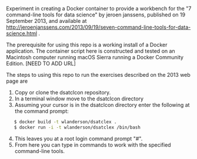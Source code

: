 Experiment in creating a Docker container to provide a workbench for the "7 command-line tools for data science" by jeroen janssens, published on 19 September 2013, and available at
  http://jeroenjanssens.com/2013/09/19/seven-command-line-tools-for-data-science.html .

The prerequisite for using this repo is a working install of a Docker application. The container script here is constructed and tested on an Macintosh computer running macOS Sierra running a Docker Community Edition. [NEED TO ADD URL]

The steps to using this repo to run the exercises described on the 2013 web page are
1. Copy or clone the dsatclcon repository.
2. In a terminal window move to the dsatclcon directory
3. Assuming your cursor is in the dsatclcon directory enter the following at the command prompt:
```sh
   $ docker build -t wlanderson/dsatclex .
   $ docker run -i -t wlanderson/dsatclex /bin/bash
```
4. This leaves you at a root login command prompt "#".
5. From here you can type in commands to work with the specified command-line tools.

